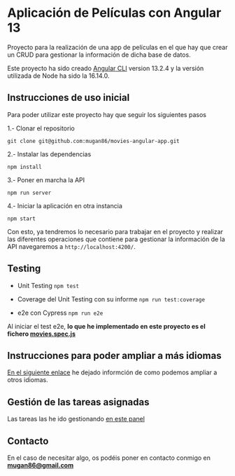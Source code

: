 # Aplicación de Películas con Angular 13

Proyecto para la realización de una app de películas en el que hay que crear un CRUD para gestionar la información de dicha base de datos.

Este proyecto ha sido creado [Angular CLI](https://github.com/angular/angular-cli) version 13.2.4 y la versión utilizada de Node ha sido la 16.14.0.

## Instrucciones de uso inicial

Para poder utilizar este proyecto hay que seguir los siguientes pasos

1.- Clonar el repositorio

```git clone git@github.com:mugan86/movies-angular-app.git```

2.- Instalar las dependencias

```npm install```

3.- Poner en marcha la API

```npm run server```

4.- Iniciar la aplicación en otra instancia

```npm start```

Con esto, ya tendremos lo necesario para trabajar en el proyecto y realizar las diferentes operaciones que contiene para gestionar la información de la API navegaremos a  `http://localhost:4200/`.

## Testing

* Unit Testing
```npm test```
* Coverage del Unit Testing con su informe
```npm run test:coverage```

* e2e con Cypress
```npm run e2e```

Al iniciar el test e2e, **lo que he implementado en este proyecto es el fichero [movies.spec.js](https://github.com/mugan86/movies-angular-app/blob/master/cypress/integration/movies.spec.js)**

## Instrucciones para poder ampliar a más idiomas

[En el siguiente enlace](https://github.com/mugan86/movies-angular-app/blob/master/src/assets/%40data/i18n/README.md) he dejado informción de como podemos ampliar a otros idiomas.

## Gestión de las tareas asignadas

Las tareas las he ido gestionando [en este panel](https://github.com/mugan86/movies-angular-app/projects/1)

## Contacto

En el caso de necesitar algo, os podéis poner en contacto conmigo en **mugan86@gmail.com**
